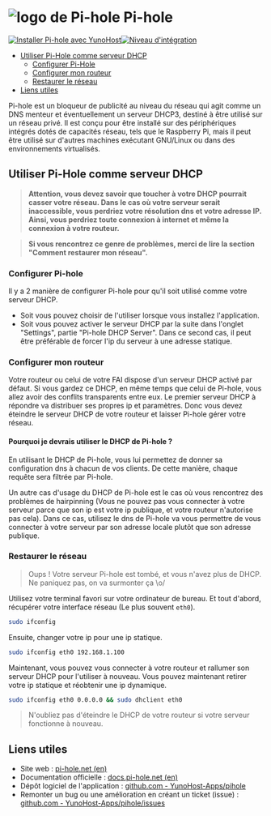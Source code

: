 # <img src="/images/pihole_logo.png" alt="logo de Pi-hole"> Pi-hole

[![Installer Pi-hole avec YunoHost](https://install-app.yunohost.org/install-with-yunohost.svg)](https://install-app.yunohost.org/?app=pihole)[![Niveau d'intégration](https://dash.yunohost.org/integration/pihole.svg)](https://dash.yunohost.org/appci/app/pihole)

- [Utiliser Pi-Hole comme serveur DHCP](#utiliser-pi-hole-comme-serveur-dhcp)
  - [Configurer Pi-Hole](#configurer-pi-hole)
  - [Configurer mon routeur](#configurer-mon-routeur)
  - [Restaurer le réseau](#restaurer-le-réseau)
- [Liens utiles](#liens-utiles)

Pi-hole est un bloqueur de publicité au niveau du réseau qui agit comme un DNS menteur et éventuellement un serveur DHCP3, destiné à être utilisé sur un réseau privé. Il est conçu pour être installé sur des périphériques intégrés dotés de capacités réseau, tels que le Raspberry Pi, mais il peut être utilisé sur d'autres machines exécutant GNU/Linux ou dans des environnements virtualisés.

## Utiliser Pi-Hole comme serveur DHCP

> **Attention, vous devez savoir que toucher à votre DHCP pourrait casser votre réseau.
Dans le cas où votre serveur serait inaccessible, vous perdriez votre résolution dns et votre adresse IP.
Ainsi, vous perdriez toute connexion à internet et même la connexion à votre routeur.**

> **Si vous rencontrez ce genre de problèmes, merci de lire la section "Comment restaurer mon réseau".**

### Configurer Pi-hole

Il y a 2 manière de configurer Pi-hole pour qu'il soit utilisé comme votre serveur DHCP.
- Soit vous pouvez choisir de l'utiliser lorsque vous installez l'application.
- Soit vous pouvez activer le serveur DHCP par la suite dans l'onglet "Settings", partie "Pi-hole DHCP Server".
Dans ce second cas, il peut être préférable de forcer l'ip du serveur à une adresse statique.

### Configurer mon routeur

Votre routeur ou celui de votre FAI dispose d'un serveur DHCP activé par défaut.
Si vous gardez ce DHCP, en même temps que celui de Pi-hole, vous allez avoir des conflits transparents entre eux.
Le premier serveur DHCP à répondre va distribuer ses propres ip et paramètres.
Donc vous devez éteindre le serveur DHCP de votre routeur et laisser Pi-hole gérer votre réseau.

#### Pourquoi je devrais utiliser le DHCP de Pi-hole ?

En utilisant le DHCP de Pi-hole, vous lui permettez de donner sa configuration dns à chacun de vos clients. De cette manière, chaque requête sera filtrée par Pi-hole.

Un autre cas d'usage du DHCP de Pi-hole est le cas où vous rencontrez des problèmes de hairpinning (Vous ne pouvez pas vous connecter à votre serveur parce que son ip est votre ip publique, et votre routeur n'autorise pas cela).
Dans ce cas, utilisez le dns de Pi-hole va vous permettre de vous connecter à votre serveur par son adresse locale plutôt que son adresse publique.

### Restaurer le réseau

> Oups !
Votre serveur Pi-hole est tombé, et vous n'avez plus de DHCP.
Ne paniquez pas, on va surmonter ça \o/

Utilisez votre terminal favori sur votre ordinateur de bureau.
Et tout d'abord, récupérer votre interface réseau (Le plus souvent `eth0`).
``` bash
sudo ifconfig
```

Ensuite, changer votre ip pour une ip statique.
``` bash
sudo ifconfig eth0 192.168.1.100
```

Maintenant, vous pouvez vous connecter à votre routeur et rallumer son serveur DHCP pour l'utiliser à nouveau.
Vous pouvez maintenant retirer votre ip statique et réobtenir une ip dynamique.
``` bash
sudo ifconfig eth0 0.0.0.0 && sudo dhclient eth0
```

> N'oubliez pas d'éteindre le DHCP de votre routeur si votre serveur fonctionne à nouveau.

## Liens utiles

 + Site web : [pi-hole.net (en)](https://pi-hole.net)
 + Documentation officielle : [docs.pi-hole.net (en)](https://docs.pi-hole.net/)
 + Dépôt logiciel de l'application : [github.com - YunoHost-Apps/pihole](https://github.com/YunoHost-Apps/pihole_ynh)
 + Remonter un bug ou une amélioration en créant un ticket (issue) : [github.com - YunoHost-Apps/pihole/issues](https://github.com/YunoHost-Apps/pihole_ynh/issues)
 